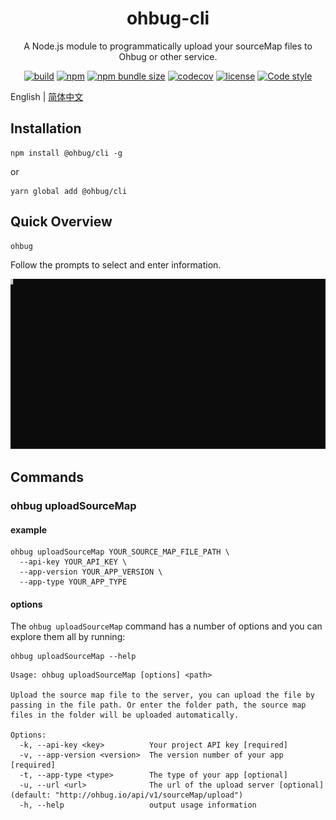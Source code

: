 <div align="center">
  <h1>ohbug-cli</h1>
  <p>A Node.js module to programmatically upload your sourceMap files to Ohbug or other service.</p>

  [![build](https://img.shields.io/github/workflow/status/ohbug-org/ohbug-cli/Node.js%20CI/master?style=flat-square)](https://github.com/ohbug-org/ohbug-cli/actions?query=workflow%3A%22Node.js+CI%22)
  [![npm](https://img.shields.io/npm/v/@ohbug/cli.svg?style=flat-square)](https://www.npmjs.com/package/@ohbug/cli)
  [![npm bundle size](https://img.shields.io/bundlephobia/min/@ohbug/cli?style=flat-square)](https://bundlephobia.com/result?p=@ohbug/cli)
  [![codecov](https://img.shields.io/codecov/c/github/ohbug-org/ohbug-cli.svg?style=flat-square)](https://codecov.io/gh/ohbug-org/ohbug-cli)
  [![license](https://img.shields.io/github/license/ohbug-org/ohbug-cli?style=flat-square)](https://github.com/ohbug-org/ohbug-cli/blob/master/LICENSE)
  [![Code style](https://img.shields.io/badge/code_style-prettier-ff69b4.svg?style=flat-square)](https://github.com/prettier/prettier)
</div>

English | [简体中文](./README-zh_CN.md)

## Installation

```
npm install @ohbug/cli -g
```
or
```
yarn global add @ohbug/cli
```

## Quick Overview

```
ohbug
```

Follow the prompts to select and enter information.

![uploadSourceMap](./description.svg)

## Commands

### ohbug uploadSourceMap

#### example

```
ohbug uploadSourceMap YOUR_SOURCE_MAP_FILE_PATH \
  --api-key YOUR_API_KEY \
  --app-version YOUR_APP_VERSION \
  --app-type YOUR_APP_TYPE
```

#### options

The `ohbug uploadSourceMap` command has a number of options and you can explore them all by running:
```
ohbug uploadSourceMap --help
```

```
Usage: ohbug uploadSourceMap [options] <path>

Upload the source map file to the server, you can upload the file by passing in the file path. Or enter the folder path, the source map files in the folder will be uploaded automatically.

Options:
  -k, --api-key <key>          Your project API key [required]
  -v, --app-version <version>  The version number of your app [required]
  -t, --app-type <type>        The type of your app [optional]
  -u, --url <url>              The url of the upload server [optional] (default: "http://ohbug.io/api/v1/sourceMap/upload")
  -h, --help                   output usage information
```